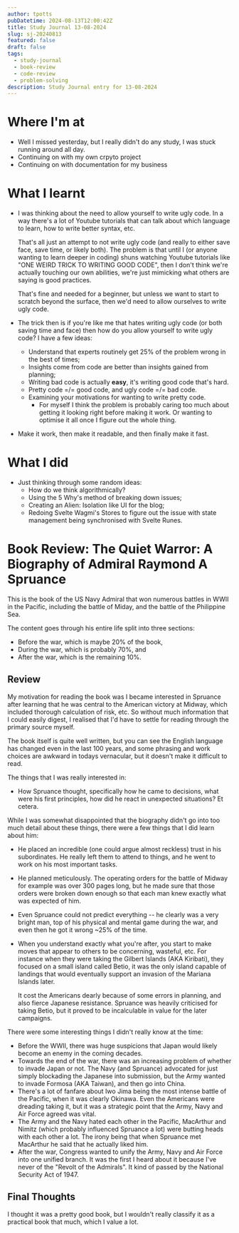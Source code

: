 ```yaml
---
author: tpotts
pubDatetime: 2024-08-13T12:00:42Z
title: Study Journal 13-08-2024
slug: sj-20240813
featured: false
draft: false
tags:
  - study-journal
  - book-review
  - code-review
  - problem-solving
description: Study Journal entry for 13-08-2024
---
```


# Where I'm at

- Well I missed yesterday, but I really didn't do any study, I was stuck running around all day.
- Continuing on with my own crpyto project
- Continuing on with documentation for my business

# What I learnt

- I was thinking about the need to allow yourself to write ugly code. In a way there's a lot of Youtube tutorials that can talk about which language to learn, how to write better syntax, etc.

  That's all just an attempt to not write ugly code (and really to either save face, save time, or likely both). The problem is that until I (or anyone wanting to learn deeper in coding) shuns watching Youtube tutorials like "ONE WEIRD TRICK TO WRITING GOOD CODE", then I don't think we're actually touching our own abilities, we're just mimicking what others are saying is good practices.

  That's fine and needed for a beginner, but unless we want to start to scratch beyond the surface, then we'd need to allow ourselves to write ugly code.

- The trick then is if you're like me that hates writing ugly code (or both saving time and face) then how do you allow yourself to write ugly code? I have a few ideas:

  - Understand that experts routinely get 25% of the problem wrong in the best of times;
  - Insights come from code are better than insights gained from planning;
  - Writing bad code is actually **easy**, it's writing good code that's hard.
  - Pretty code =/= good code, and ugly code =/= bad code.
  - Examining your motivations for wanting to write pretty code.
    - For myself I think the problem is probably caring too much about getting it looking right before making it work. Or wanting to optimise it all once I figure out the whole thing.

- Make it work, then make it readable, and then finally make it fast.

# What I did

- Just thinking through some random ideas:
  - How do we think algorithmically?
  - Using the 5 Why's method of breaking down issues;
  - Creating an Alien: Isolation like UI for the blog;
  - Redoing Svelte Wagmi's Stores to figure out the issue with state management being synchronised with Svelte Runes.

# Book Review: The Quiet Warror: A Biography of Admiral Raymond A Spruance

This is the book of the US Navy Admiral that won numerous battles in WWII in the Pacific, including the battle of Miday, and the battle of the Philippine Sea.

The content goes through his entire life split into three sections:

- Before the war, which is maybe 20% of the book,
- During the war, which is probably 70%, and
- After the war, which is the remaining 10%.

## Review

My motivation for reading the book was I became interested in Spruance after learning that he was central to the American victory at Midway, which included thorough calculation of risk, etc. So without much information that I could easily digest, I realised that I'd have to settle for reading through the primary source myself.

The book itself is quite well written, but you can see the English language has changed even in the last 100 years, and some phrasing and work choices are awkward in todays vernacular, but it doesn't make it difficult to read.

The things that I was really interested in:

- How Spruance thought, specifically how he came to decisions, what were his first principles, how did he react in unexpected situations? Et cetera.

While I was somewhat disappointed that the biography didn't go into too much detail about these things, there were a few things that I did learn about him:

- He placed an incredible (one could argue almost reckless) trust in his subordinates. He really left them to attend to things, and he went to work on his most important tasks.
- He planned meticulously. The operating orders for the battle of Midway for example was over 300 pages long, but he made sure that those orders were broken down enough so that each man knew exactly what was expected of him.
- Even Spruance could not predict everything -- he clearly was a very bright man, top of his physical and mental game during the war, and even then he got it wrong ~25% of the time.
- When you understand exactly what you're after, you start to make moves that appear to others to be concerning, wasteful, etc. For instance when they were taking the Gilbert Islands (AKA Kiribati), they focused on a small island called Betio, it was the only island capable of landings that would eventually support an invasion of the Mariana Islands later.

  It cost the Americans dearly because of some errors in planning, and also fierce Japanese resistance. Spruance was heavily criticised for taking Betio, but it proved to be incalculable in value for the later campaigns.

There were some interesting things I didn't really know at the time:

- Before the WWII, there was huge suspicions that Japan would likely become an enemy in the coming decades.
- Towards the end of the war, there was an increasing problem of whether to invade Japan or not. The Navy (and Spruance) advocated for just simply blockading the Japanese into submission, but the Army wanted to invade Formosa (AKA Taiwan), and then go into China.
- There's a lot of fanfare about Iwo Jima being the most intense battle of the Pacific, when it was clearly Okinawa. Even the Americans were dreading taking it, but it was a strategic point that the Army, Navy and Air Force agreed was vital.
- The Army and the Navy hated each other in the Pacific, MacArthur and Nimitz (which probably influenced Spruance a lot) were butting heads with each other a lot. The irony being that when Spruance met MacArthur he said that he actually liked him.
- After the war, Congress wanted to unify the Army, Navy and Air Force into one unified branch. It was the first I heard about it because I've never of the "Revolt of the Admirals". It kind of passed by the National Security Act of 1947.

## Final Thoughts

I thought it was a pretty good book, but I wouldn't really classify it as a practical book that much, which I value a lot.
